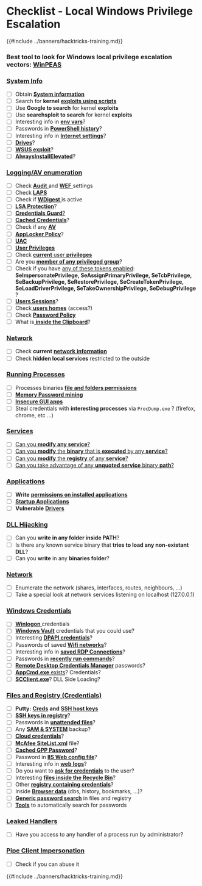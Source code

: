 # Checklist - Local Windows Privilege Escalation

{{#include ../banners/hacktricks-training.md}}

### **Best tool to look for Windows local privilege escalation vectors:** [**WinPEAS**](https://github.com/carlospolop/privilege-escalation-awesome-scripts-suite/tree/master/winPEAS)

### [System Info](windows-local-privilege-escalation/#system-info)

- [ ] Obtain [**System information**](windows-local-privilege-escalation/#system-info)
- [ ] Search for **kernel** [**exploits using scripts**](windows-local-privilege-escalation/#version-exploits)
- [ ] Use **Google to search** for kernel **exploits**
- [ ] Use **searchsploit to search** for kernel **exploits**
- [ ] Interesting info in [**env vars**](windows-local-privilege-escalation/#environment)?
- [ ] Passwords in [**PowerShell history**](windows-local-privilege-escalation/#powershell-history)?
- [ ] Interesting info in [**Internet settings**](windows-local-privilege-escalation/#internet-settings)?
- [ ] [**Drives**](windows-local-privilege-escalation/#drives)?
- [ ] [**WSUS exploit**](windows-local-privilege-escalation/#wsus)?
- [ ] [**AlwaysInstallElevated**](windows-local-privilege-escalation/#alwaysinstallelevated)?

### [Logging/AV enumeration](windows-local-privilege-escalation/#enumeration)

- [ ] Check [**Audit** ](windows-local-privilege-escalation/#audit-settings)and [**WEF** ](windows-local-privilege-escalation/#wef)settings
- [ ] Check [**LAPS**](windows-local-privilege-escalation/#laps)
- [ ] Check if [**WDigest** ](windows-local-privilege-escalation/#wdigest)is active
- [ ] [**LSA Protection**](windows-local-privilege-escalation/#lsa-protection)?
- [ ] [**Credentials Guard**](windows-local-privilege-escalation/#credentials-guard)[?](windows-local-privilege-escalation/#cached-credentials)
- [ ] [**Cached Credentials**](windows-local-privilege-escalation/#cached-credentials)?
- [ ] Check if any [**AV**](https://github.com/carlospolop/hacktricks/blob/master/windows-hardening/windows-av-bypass/README.md)
- [ ] [**AppLocker Policy**](https://github.com/carlospolop/hacktricks/blob/master/windows-hardening/authentication-credentials-uac-and-efs/README.md#applocker-policy)?
- [ ] [**UAC**](https://github.com/carlospolop/hacktricks/blob/master/windows-hardening/authentication-credentials-uac-and-efs/uac-user-account-control/README.md)
- [ ] [**User Privileges**](windows-local-privilege-escalation/#users-and-groups)
- [ ] Check [**current** user **privileges**](windows-local-privilege-escalation/#users-and-groups)
- [ ] Are you [**member of any privileged group**](windows-local-privilege-escalation/#privileged-groups)?
- [ ] Check if you have [any of these tokens enabled](windows-local-privilege-escalation/#token-manipulation): **SeImpersonatePrivilege, SeAssignPrimaryPrivilege, SeTcbPrivilege, SeBackupPrivilege, SeRestorePrivilege, SeCreateTokenPrivilege, SeLoadDriverPrivilege, SeTakeOwnershipPrivilege, SeDebugPrivilege** ?
- [ ] [**Users Sessions**](windows-local-privilege-escalation/#logged-users-sessions)?
- [ ] Check[ **users homes**](windows-local-privilege-escalation/#home-folders) (access?)
- [ ] Check [**Password Policy**](windows-local-privilege-escalation/#password-policy)
- [ ] What is[ **inside the Clipboard**](windows-local-privilege-escalation/#get-the-content-of-the-clipboard)?

### [Network](windows-local-privilege-escalation/#network)

- [ ] Check **current** [**network** **information**](windows-local-privilege-escalation/#network)
- [ ] Check **hidden local services** restricted to the outside

### [Running Processes](windows-local-privilege-escalation/#running-processes)

- [ ] Processes binaries [**file and folders permissions**](windows-local-privilege-escalation/#file-and-folder-permissions)
- [ ] [**Memory Password mining**](windows-local-privilege-escalation/#memory-password-mining)
- [ ] [**Insecure GUI apps**](windows-local-privilege-escalation/#insecure-gui-apps)
- [ ] Steal credentials with **interesting processes** via `ProcDump.exe` ? (firefox, chrome, etc ...)

### [Services](windows-local-privilege-escalation/#services)

- [ ] [Can you **modify any service**?](windows-local-privilege-escalation/#permissions)
- [ ] [Can you **modify** the **binary** that is **executed** by any **service**?](windows-local-privilege-escalation/#modify-service-binary-path)
- [ ] [Can you **modify** the **registry** of any **service**?](windows-local-privilege-escalation/#services-registry-modify-permissions)
- [ ] [Can you take advantage of any **unquoted service** binary **path**?](windows-local-privilege-escalation/#unquoted-service-paths)

### [**Applications**](windows-local-privilege-escalation/#applications)

- [ ] **Write** [**permissions on installed applications**](windows-local-privilege-escalation/#write-permissions)
- [ ] [**Startup Applications**](windows-local-privilege-escalation/#run-at-startup)
- [ ] **Vulnerable** [**Drivers**](windows-local-privilege-escalation/#drivers)

### [DLL Hijacking](windows-local-privilege-escalation/#path-dll-hijacking)

- [ ] Can you **write in any folder inside PATH**?
- [ ] Is there any known service binary that **tries to load any non-existant DLL**?
- [ ] Can you **write** in any **binaries folder**?

### [Network](windows-local-privilege-escalation/#network)

- [ ] Enumerate the network (shares, interfaces, routes, neighbours, ...)
- [ ] Take a special look at network services listening on localhost (127.0.0.1)

### [Windows Credentials](windows-local-privilege-escalation/#windows-credentials)

- [ ] [**Winlogon** ](windows-local-privilege-escalation/#winlogon-credentials)credentials
- [ ] [**Windows Vault**](windows-local-privilege-escalation/#credentials-manager-windows-vault) credentials that you could use?
- [ ] Interesting [**DPAPI credentials**](windows-local-privilege-escalation/#dpapi)?
- [ ] Passwords of saved [**Wifi networks**](windows-local-privilege-escalation/#wifi)?
- [ ] Interesting info in [**saved RDP Connections**](windows-local-privilege-escalation/#saved-rdp-connections)?
- [ ] Passwords in [**recently run commands**](windows-local-privilege-escalation/#recently-run-commands)?
- [ ] [**Remote Desktop Credentials Manager**](windows-local-privilege-escalation/#remote-desktop-credential-manager) passwords?
- [ ] [**AppCmd.exe** exists](windows-local-privilege-escalation/#appcmd-exe)? Credentials?
- [ ] [**SCClient.exe**](windows-local-privilege-escalation/#scclient-sccm)? DLL Side Loading?

### [Files and Registry (Credentials)](windows-local-privilege-escalation/#files-and-registry-credentials)

- [ ] **Putty:** [**Creds**](windows-local-privilege-escalation/#putty-creds) **and** [**SSH host keys**](windows-local-privilege-escalation/#putty-ssh-host-keys)
- [ ] [**SSH keys in registry**](windows-local-privilege-escalation/#ssh-keys-in-registry)?
- [ ] Passwords in [**unattended files**](windows-local-privilege-escalation/#unattended-files)?
- [ ] Any [**SAM & SYSTEM**](windows-local-privilege-escalation/#sam-and-system-backups) backup?
- [ ] [**Cloud credentials**](windows-local-privilege-escalation/#cloud-credentials)?
- [ ] [**McAfee SiteList.xml**](windows-local-privilege-escalation/#mcafee-sitelist.xml) file?
- [ ] [**Cached GPP Password**](windows-local-privilege-escalation/#cached-gpp-pasword)?
- [ ] Password in [**IIS Web config file**](windows-local-privilege-escalation/#iis-web-config)?
- [ ] Interesting info in [**web** **logs**](windows-local-privilege-escalation/#logs)?
- [ ] Do you want to [**ask for credentials**](windows-local-privilege-escalation/#ask-for-credentials) to the user?
- [ ] Interesting [**files inside the Recycle Bin**](windows-local-privilege-escalation/#credentials-in-the-recyclebin)?
- [ ] Other [**registry containing credentials**](windows-local-privilege-escalation/#inside-the-registry)?
- [ ] Inside [**Browser data**](windows-local-privilege-escalation/#browsers-history) (dbs, history, bookmarks, ...)?
- [ ] [**Generic password search**](windows-local-privilege-escalation/#generic-password-search-in-files-and-registry) in files and registry
- [ ] [**Tools**](windows-local-privilege-escalation/#tools-that-search-for-passwords) to automatically search for passwords

### [Leaked Handlers](windows-local-privilege-escalation/#leaked-handlers)

- [ ] Have you access to any handler of a process run by administrator?

### [Pipe Client Impersonation](windows-local-privilege-escalation/#named-pipe-client-impersonation)

- [ ] Check if you can abuse it

{{#include ../banners/hacktricks-training.md}}
